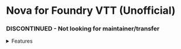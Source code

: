 # Nova for Foundry VTT (Unofficial)

### DISCONTINUED - Not looking for maintainer/transfer

<details><summary>Features</summary>

Simple implementation of the [Nova RPG written by Spencer Campbell of Gila RPGs](https://gilarpgs.itch.io/nova)

This is a 3rd party, unofficial fan project. 

![nova](https://user-images.githubusercontent.com/14878515/141723223-f2d8c72f-6390-469f-b8bc-680b92d0be93.png)

## Demonstrations

### Nova Rolls
https://user-images.githubusercontent.com/14878515/144681802-ad938704-43a3-4f0d-844a-29565656b5fc.mp4

### Combat Tracker
https://user-images.githubusercontent.com/14878515/144682053-f131e607-34b8-4dc0-bc83-d73d96e4ddc8.mp4

### Drop Claiming
https://user-images.githubusercontent.com/14878515/144682088-fb332ddf-df4c-43bc-a481-c7c062362e0a.mp4

### Power and Flare Mod Creation
https://user-images.githubusercontent.com/14878515/144682112-8d2cf335-da22-4776-b2a2-ed73b530eb4c.mp4


</details>
